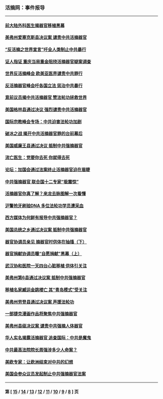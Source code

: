### 活摘网：事件报导
---
#### [前大陆外科医生揭器官移植黑幕](../../pages/nf5877/n13401416.md?12010430) 
#### [美弗州爱塞克斯县决议案 谴责中共活摘器官](../../pages/nf5877/n13320919.md?12010430) 
#### [“反活摘之世界宣言”吁全人类制止中共暴行](../../pages/nf5877/n13259730.md?12010430) 
#### [证人指证 重庆当局重金阻挠活摘器官疑案调查](../../pages/nf5877/n13259127.md?12010430) 
#### [世界反活摘峰会 欧美亚医界谴责中共罪行](../../pages/nf5877/n13253550.md?12010430) 
#### [反活摘器官峰会吁各国立法 惩治中共暴行](../../pages/nf5877/n13245052.md?12010430) 
#### [意前议员揭中共活摘器官 赞法轮功拯救世界](../../pages/nf5877/n13203445.md?12010430) 
#### [美国格林县通过决议 强烈谴责中共活摘器官](../../pages/nf5877/n13119367.md?12010430) 
#### [国际宗教峰会专场：中共迫害法轮功加剧](../../pages/nf5877/n13088279.md?12010430) 
#### [破冰之战 揭开中共活摘器官罪的台前幕后](../../pages/nf5877/n13082457.md?12010430) 
#### [美国威廉王县通过决议 抵制中共强摘器官](../../pages/nf5877/n13056521.md?12010430) 
#### [流亡医生：党要你去死 你就得去死](../../pages/nf5877/n13052835.md?12010430) 
#### [论坛：加国会通过法案终止活摘器官迫在眉睫](../../pages/nf5877/n13029839.md?12010430) 
#### [中共强摘器官 联合国十二专家“极震惊”](../../pages/nf5877/n13024313.md?12010430) 
#### [活摘器官你真了解？来龙去脉图解一次看懂](../../pages/nf5877/n13013820.md?12010430) 
#### [沪警抢牙刷验DNA 多位法轮功学员遭采血](../../pages/nf5877/n12969218.md?12010430) 
#### [西方媒体为何鲜有报导中共强摘器官？](../../pages/nf5877/n12932034.md?12010430) 
#### [美国总统之乡通过决议案 抵制中共强摘器官](../../pages/nf5877/n12908242.md?12010430) 
#### [器官协调员亲见 摘器官时供体在抽搐（下）](../../pages/nf5877/n12898622.md?12010430) 
#### [器官捐献协调员曝“自愿捐献”黑幕（上）](../../pages/nf5877/n12878830.md?12010430) 
#### [武汉协和医院一天四台心脏移植 供体引关注](../../pages/nf5877/n12863175.md?12010430) 
#### [美弗州第6县通过决议案 抵制中共强摘器官](../../pages/nf5877/n12805218.md?12010430) 
#### [移植名家臧运金跳楼亡 其“青岛模式”受关注](../../pages/nf5877/n12803746.md?12010430) 
#### [美弗州劳登县通过决议案 声援法轮功](../../pages/nf5877/n12785715.md?12010430) 
#### [一部捷克漫画作品将聚焦中共强摘器官](../../pages/nf5877/n12785954.md?12010430) 
#### [美弗州县级决议案 谴责中共强摘人体器官](../../pages/nf5877/n12721290.md?12010430) 
#### [华人实名揭露活摘器官 追查国际：中共是魔鬼](../../pages/nf5877/n12691724.md?12010430) 
#### [中共最高法院院长周强涉多少人命案？](../../pages/nf5877/n12678074.md?12010430) 
#### [美欧专家：让欧洲结束对中共的幻想](../../pages/nf5877/n12652921.md?12010430) 
#### [美国会参众议员发起制止中共强摘器官法案](../../pages/nf5877/n12627668.md?12010430) 

---
#### 第 [ [15](./15.md?12010430) / [14](./14.md?12010430) / [13](./13.md?12010430) / [12](./12.md?12010430) / [11](./11.md?12010430) / [10](./10.md?12010430) / [9](./9.md?12010430) / [8](./8.md?12010430) ] 页
